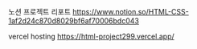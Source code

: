 노션 프로젝트 리포트 
https://www.notion.so/HTML-CSS-1af2d24c870d8029bf6af70006bdc043

vercel hosting
https://html-project299.vercel.app/
